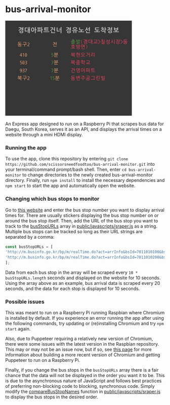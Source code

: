 # bus-arrival-monitor
![Screenshot](docs/images/bus-arrival-monitor.jpg)

An Express app designed to run on a Raspberry Pi that scrapes bus data for Daegu, South Korea, serves it as an API, and displays the arrival times on a website through a mini HDMI display.

### Running the app

To use the app, clone this repository by entering `git clone https://github.com/scissorsneedfoodtoo/bus-arrival-monitor.git` into your terminal/command prompt/bash shell. Then, enter `cd bus-arrival-monitor` to change directories to the newly created bus-arrival-monitor directory. Finally, run `npm install` to install the necessary dependencies and `npm start` to start the app and automatically open the website.

### Changing which bus stops to monitor
Go to [this website](http://m.businfo.go.kr/bp/m/realTime.do?act=arrInfoMain) and enter the bus stop number you want to display arrival times for. There are usually stickers displaying the bus stop number on or around the bus stop itself. Then, add the URL of the bus stop you want to track to the [busStopURLs](https://github.com/scissorsneedfoodtoo/bus-arrival-monitor/blob/ac960e006ba3a957d4e25039e191b41b950217cd/public/javascripts/scraper.js#L3) array in [public/javascripts/sraper.js](https://github.com/scissorsneedfoodtoo/bus-arrival-monitor/blob/master/public/javascripts/scraper.js) as a string. Multiple bus stops can be tracked so long as their URL strings are separated by a comma:

```js
const busStopURLs = [
'http://m.businfo.go.kr/bp/m/realTime.do?act=arrInfo&bsId=7011010100&bsNm=%B0%E6%B4%EB%BE%C6%C6%C4%C6%AE%B0%C7%B3%CA', // kyungdaeAptCorner
'http://m.businfo.go.kr/bp/m/realTime.do?act=arrInfo&bsId=7011010200&bsNm=%B0%E6%B4%EB%BE%C6%C6%C4%C6%AE%BE%D5' //kyungdaeAptFront
];
```

Data from each bus stop in the array will be scraped every `10 * busStopURLs.length` seconds and displayed on the website for 10 seconds. Using the array above as an example, bus arrival data is scraped every 20 seconds, and the data for each stop is displayed for 10 seconds.

### Possible issues
This was meant to run on a Raspberry Pi running Raspbian where Chromium is installed by default. If you experience an error running the app after using the following commands, try updating or (re)installing Chromium and try `npm start` again.

Also, due to Puppeteer requiring a relatively new version of Chromium, there were some issues with the latest version in the Raspbian repository. This may or may not be an issue now, but if so, see [this page](https://github.com/GoogleChrome/puppeteer/issues/550) for more information about building a more recent version of Chromium and getting Puppeteer to run on a Raspberry Pi.

Finally, if you change the bus stops in the `busStopURLs` array there is a fair chance that the data will not be displayed in the order you want it to be. This is due to the asynchronous nature of JavaScript and follows best practices of preferring non-blocking code to blocking, synchronous code. Simply modify the [compareBusStopNames](https://github.com/scissorsneedfoodtoo/bus-arrival-monitor/blob/ac960e006ba3a957d4e25039e191b41b950217cd/public/javascripts/scraper.js#L54) function in [public/javascripts/sraper.js](https://github.com/scissorsneedfoodtoo/bus-arrival-monitor/blob/master/public/javascripts/scraper.js) to display the bus stops in the desired order.
